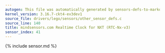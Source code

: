 ```yaml
---
autogen: This file was automatically generated by sensors-defs-to-markdown.py
kernel_version: 3.16.7-ckt4-ev3dev1
source_file: drivers/lego/sensors/other_sensor_defs.c
source_line: 140
title: mindsensors.com Realtime Clock for NXT (RTC-Nx-v3)
sensor_index: 41
---
```


{% include sensor.md %}
